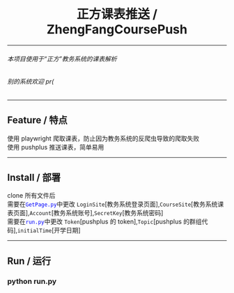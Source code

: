 <div align="center">

# 正方课表推送 / ZhengFangCoursePush

</div>

<hr>

###### 本项目使用于“正方”教务系统的课表解析

###### 别的系统欢迎 pr(

<hr>

## Feature / 特点

使用 playwright 爬取课表，防止因为教务系统的反爬虫导致的爬取失败
<br>
使用 pushplus 推送课表，简单易用

<hr>

## Install / 部署

clone 所有文件后<br>
需要在<span style="color:blue">``GetPage.py``</span>中更改 `LoginSite`[教务系统登录页面],`CourseSite`[教务系统课表页面],`Account`[教务系统账号],`SecretKey`[教务系统密码]
<br>需要在<span style="color:blue">``run.py``</span>中更改 `Token`[pushplus 的 token],`Topic`[pushplus 的群组代码],`initialTime`[开学日期]

<hr>

## Run / 运行

### python run.py
